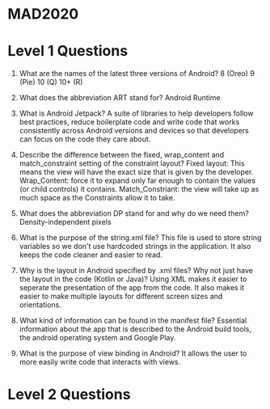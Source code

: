 # MAD2020

# Level 1 Questions
1) What are the names of the latest three versions of Android?
8 (Oreo)
9 (Pie)
10 (Q)
10+ (R)

2) What does the abbreviation ART stand for?
Android Runtime

3) What is Android Jetpack?
A suite of libraries to help developers follow best practices, reduce boilerplate code and write code that works consistently across Android versions and devices so that developers can focus on the code they care about.

4) Describe the difference between the fixed, wrap_content and match_constraint setting of the constraint layout?
Fixed layout: This means the view will have the exact size that is given by the developer.
Wrap_Content: force it to expand only far enough to contain the values (or child controls) it contains.
Match_Constriant: the view will take up as much space as the Constraints allow it to take.

5) What does the abbreviation DP stand for and why do we need them?
Density-independent pixels

6) What is the purpose of the string.xml file?
This file is used to store string variables so we don't use hardcoded strings in the application. 
It also keeps the code cleaner and easier to read.

7) Why is the layout in Android specified by .xml files?  Why not just have the layout in the code (Kotlin or Java)?
Using XML makes it easier to seperate the presentation of the app from the code. It also makes it easier to make multiple layouts for different screen sizes and orientations.

8) What kind of information can be found in the manifest file?
Essential information about the app that is described to the Android build tools, the android operating system and Google Play.

9) What is the purpose of view binding in Android?
It allows the user to more easily write code that interacts with views.


# Level 2 Questions
